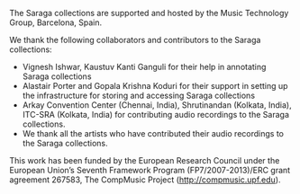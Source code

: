 The Saraga collections are supported and hosted by the Music Technology Group, Barcelona, Spain. 

We thank the following collaborators and contributors to the Saraga collections: 

* Vignesh Ishwar, Kaustuv Kanti Ganguli for their help in annotating Saraga collections 
* Alastair Porter and Gopala Krishna Koduri for their support in setting up the infrastructure for storing and accessing Saraga collections
* Arkay Convention Center (Chennai, India), Shrutinandan (Kolkata, India), ITC-SRA (Kolkata, India) for contributing audio recordings to the Saraga collections. 
* We thank all the artists who have contributed their audio recordings to the Saraga collections. 

This work has been funded by the European Research Council under the European Union’s Seventh Framework Program (FP7/2007-2013)/ERC grant agreement 267583, The CompMusic Project (http://compmusic.upf.edu). 
